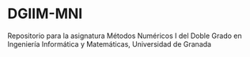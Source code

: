 # DGIIM-MNI
Repositorio para la asignatura Métodos Numéricos I del Doble Grado en Ingeniería Informática y Matemáticas, Universidad de Granada
